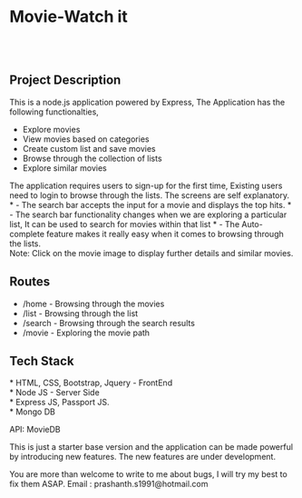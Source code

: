 <html>
<body>
<h1>Movie-Watch it</h1>
<br> <br>
<h2> Project Description </h2>
<p>
This is a node.js application powered by Express, The Application has the following functionalties,
</p>
<ul>
<li> Explore movies </li>
<li> View movies based on categories </li>
<li> Create custom list and save movies </li>
<li> Browse through the collection of lists </li>
<li> Explore similar movies </li>
</ul>

<p> 
The application requires users to sign-up for the first time,
Existing users need to login to browse through the lists. The screens are self explanatory.
* - The search bar accepts the input for a movie and displays the top hits.
* - The search bar functionality changes when we are exploring a particular list, It can be used to search for movies within that list
* - The Auto-complete feature makes it really easy when it comes to browsing through the lists.

<br>
Note: Click on the movie image to display further details and similar movies.

</p>

<h2> Routes </h2>
<ul>
<li>/home - Browsing through the movies </li>
<li>/list - Browsing through the list </li>
<li>/search - Browsing through the search results </li>
<li>/movie - Exploring the movie path </li>
</ul>

<h2> Tech Stack </h2>
<p>
   * HTML, CSS, Bootstrap, Jquery - FrontEnd 

<br>
   * Node JS - Server Side

<br>
   * Express JS, Passport JS.

<br>
   * Mongo DB

<br>

API: MovieDB

</p>
<p>
This is just a starter base version and the application can be made powerful by introducing new features.
The new features are under development.
</p>

<p>
You are more than welcome to write to me about bugs, I will try my best to fix them ASAP. 
Email : prashanth.s1991@hotmail.com
</p>

</body>
</html>
